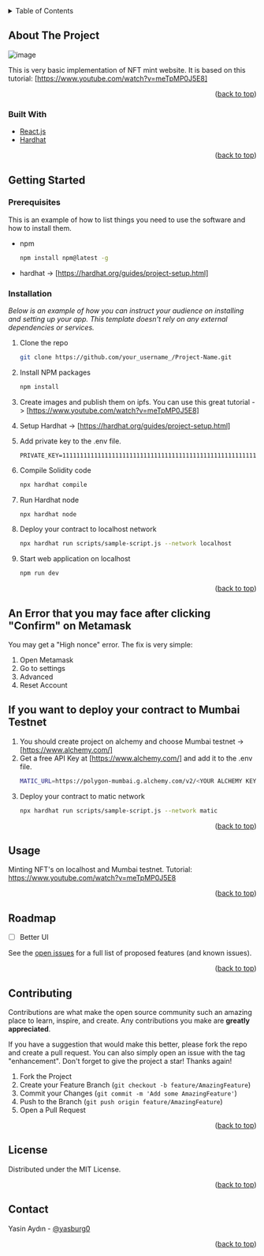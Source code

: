 

<div id="top"></div>




<!-- TABLE OF CONTENTS -->
<details>
  <summary>Table of Contents</summary>
  <ol>
    <li>
      <a href="#about-the-project">About The Project</a>
      <ul>
        <li><a href="#built-with">Built With</a></li>
      </ul>
    </li>
    <li>
      <a href="#getting-started">Getting Started</a>
      <ul>
        <li><a href="#prerequisites">Prerequisites</a></li>
        <li><a href="#installation">Installation</a></li>
      </ul>
    </li>
    <li><a href="#usage">Usage</a></li>
    <li><a href="#roadmap">Roadmap</a></li>
    <li><a href="#contributing">Contributing</a></li>
    <li><a href="#license">License</a></li>
    <li><a href="#contact">Contact</a></li>
  </ol>
</details>



<!-- ABOUT THE PROJECT -->
## About The Project

![image](https://user-images.githubusercontent.com/34233254/152311174-392715d0-eff2-456f-9570-74c5d224b8eb.png)

This is very basic implementation of NFT mint website. It is based on this tutorial: [https://www.youtube.com/watch?v=meTpMP0J5E8]
</br>

<p align="right">(<a href="#top">back to top</a>)</p>



### Built With

* [React.js](https://reactjs.org/)
* [Hardhat](https://hardhat.org/)

<p align="right">(<a href="#top">back to top</a>)</p>



<!-- GETTING STARTED -->
## Getting Started

### Prerequisites

This is an example of how to list things you need to use the software and how to install them.
* npm
  ```sh
  npm install npm@latest -g
  ```
* hardhat -> [https://hardhat.org/guides/project-setup.html]

### Installation

_Below is an example of how you can instruct your audience on installing and setting up your app. This template doesn't rely on any external dependencies or services._

1. Clone the repo
   ```sh
   git clone https://github.com/your_username_/Project-Name.git
   ```
3. Install NPM packages
   ```sh
   npm install
   ```
3. Create images and publish them on ipfs. You can use this great tutorial -> [https://www.youtube.com/watch?v=meTpMP0J5E8]
4. Setup Hardhat -> [https://hardhat.org/guides/project-setup.html]
5. Add private key to the .env file.
   ```
   PRIVATE_KEY=1111111111111111111111111111111111111111111111111111111111111111
   ```
6. Compile Solidity code
   ```sh
   npx hardhat compile
   ```
6. Run Hardhat node
   ```sh
   npx hardhat node
   ```
7. Deploy your contract to localhost network
   ```sh
   npx hardhat run scripts/sample-script.js --network localhost
   ```
8. Start web application on localhost
   ```sh
   npm run dev
   ``` 
   
   <p align="right">(<a href="#top">back to top</a>)</p>

## An Error that you may face after clicking "Confirm" on Metamask
You may get a "High nonce" error. The fix is very simple:

1. Open Metamask
2. Go to settings
3. Advanced
4. Reset Account
   
   
## If you want to deploy your contract to Mumbai Testnet
1. You should create project on alchemy and choose Mumbai testnet -> [https://www.alchemy.com/]
2. Get a free API Key at [https://www.alchemy.com/] and add it to the .env file.
   ```sh
   MATIC_URL=https://polygon-mumbai.g.alchemy.com/v2/<YOUR ALCHEMY KEY>
   ```
3. Deploy your contract to matic network
   ```sh
   npx hardhat run scripts/sample-script.js --network matic
   ```
   

<p align="right">(<a href="#top">back to top</a>)</p>



<!-- USAGE EXAMPLES -->
## Usage

Minting NFT's on localhost and Mumbai testnet.
Tutorial: https://www.youtube.com/watch?v=meTpMP0J5E8

<p align="right">(<a href="#top">back to top</a>)</p>



<!-- ROADMAP -->
## Roadmap

- [ ] Better UI

See the [open issues](https://github.com/othneildrew/Best-README-Template/issues) for a full list of proposed features (and known issues).

<p align="right">(<a href="#top">back to top</a>)</p>



<!-- CONTRIBUTING -->
## Contributing

Contributions are what make the open source community such an amazing place to learn, inspire, and create. Any contributions you make are **greatly appreciated**.

If you have a suggestion that would make this better, please fork the repo and create a pull request. You can also simply open an issue with the tag "enhancement".
Don't forget to give the project a star! Thanks again!

1. Fork the Project
2. Create your Feature Branch (`git checkout -b feature/AmazingFeature`)
3. Commit your Changes (`git commit -m 'Add some AmazingFeature'`)
4. Push to the Branch (`git push origin feature/AmazingFeature`)
5. Open a Pull Request

<p align="right">(<a href="#top">back to top</a>)</p>



<!-- LICENSE -->
## License

Distributed under the MIT License.

<p align="right">(<a href="#top">back to top</a>)</p>



<!-- CONTACT -->
## Contact

Yasin Aydın - [@yasburg0](https://twitter.com/yasburg0)

<p align="right">(<a href="#top">back to top</a>)</p>


